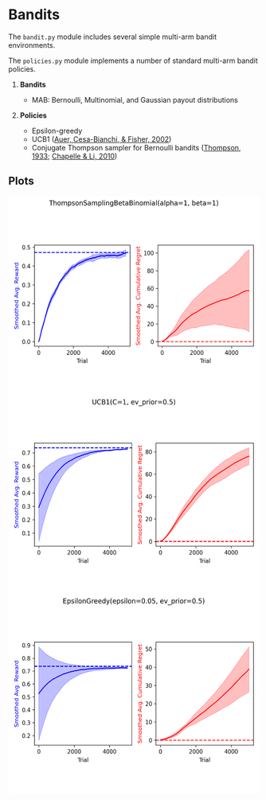 # Bandits
The `bandit.py` module includes several simple multi-arm bandit
environments.

The `policies.py` module implements a number of standard multi-arm bandit
policies.

1. **Bandits**
    - MAB: Bernoulli, Multinomial, and Gaussian payout distributions

2. **Policies**
    - Epsilon-greedy
    - UCB1 ([Auer, Cesa-Bianchi, & Fisher, 2002](https://link.springer.com/content/pdf/10.1023/A:1013689704352.pdf))
    - Conjugate Thompson sampler for Bernoulli bandits ([Thompson, 1933](https://www.gwern.net/docs/statistics/decision/1933-thompson.pdf); [Chapelle & Li, 2010](https://papers.nips.cc/paper/4321-an-empirical-evaluation-of-thompson-sampling.pdf))

## Plots
<p align="center">
<img src="img/ThompsonSamplingBetaBinomial.png" align='center' height="400" />

<img src="img/UCB1.png" align='center' height="400" />

<img src="img/EpsilonGreedy.png" align='center' height="400" />
</p>
